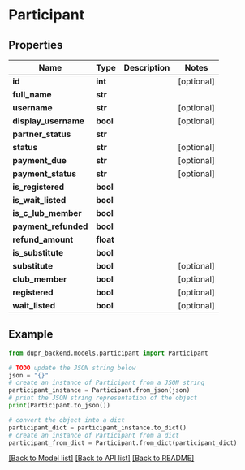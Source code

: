 # Participant


## Properties

Name | Type | Description | Notes
------------ | ------------- | ------------- | -------------
**id** | **int** |  | [optional] 
**full_name** | **str** |  | 
**username** | **str** |  | [optional] 
**display_username** | **bool** |  | [optional] 
**partner_status** | **str** |  | 
**status** | **str** |  | [optional] 
**payment_due** | **str** |  | [optional] 
**payment_status** | **str** |  | [optional] 
**is_registered** | **bool** |  | 
**is_wait_listed** | **bool** |  | 
**is_c_lub_member** | **bool** |  | 
**payment_refunded** | **bool** |  | 
**refund_amount** | **float** |  | 
**is_substitute** | **bool** |  | 
**substitute** | **bool** |  | [optional] 
**club_member** | **bool** |  | [optional] 
**registered** | **bool** |  | [optional] 
**wait_listed** | **bool** |  | [optional] 

## Example

```python
from dupr_backend.models.participant import Participant

# TODO update the JSON string below
json = "{}"
# create an instance of Participant from a JSON string
participant_instance = Participant.from_json(json)
# print the JSON string representation of the object
print(Participant.to_json())

# convert the object into a dict
participant_dict = participant_instance.to_dict()
# create an instance of Participant from a dict
participant_from_dict = Participant.from_dict(participant_dict)
```
[[Back to Model list]](../README.md#documentation-for-models) [[Back to API list]](../README.md#documentation-for-api-endpoints) [[Back to README]](../README.md)


